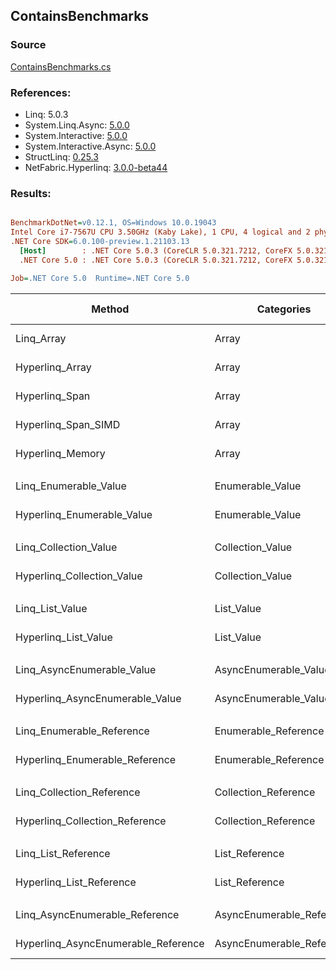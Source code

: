 ﻿## ContainsBenchmarks

### Source
[ContainsBenchmarks.cs](../NetFabric.Hyperlinq.Benchmarks/Benchmarks/ContainsBenchmarks.cs)

### References:
- Linq: 5.0.3
- System.Linq.Async: [5.0.0](https://www.nuget.org/packages/System.Linq.Async/5.0.0)
- System.Interactive: [5.0.0](https://www.nuget.org/packages/System.Interactive/5.0.0)
- System.Interactive.Async: [5.0.0](https://www.nuget.org/packages/System.Interactive.Async/5.0.0)
- StructLinq: [0.25.3](https://www.nuget.org/packages/StructLinq/0.25.3)
- NetFabric.Hyperlinq: [3.0.0-beta44](https://www.nuget.org/packages/NetFabric.Hyperlinq/3.0.0-beta44)

### Results:
``` ini

BenchmarkDotNet=v0.12.1, OS=Windows 10.0.19043
Intel Core i7-7567U CPU 3.50GHz (Kaby Lake), 1 CPU, 4 logical and 2 physical cores
.NET Core SDK=6.0.100-preview.1.21103.13
  [Host]        : .NET Core 5.0.3 (CoreCLR 5.0.321.7212, CoreFX 5.0.321.7212), X64 RyuJIT
  .NET Core 5.0 : .NET Core 5.0.3 (CoreCLR 5.0.321.7212, CoreFX 5.0.321.7212), X64 RyuJIT

Job=.NET Core 5.0  Runtime=.NET Core 5.0  

```
|                              Method |                Categories | Count |        Mean |    Error |   StdDev | Ratio | RatioSD |  Gen 0 | Gen 1 | Gen 2 | Allocated |
|------------------------------------ |-------------------------- |------ |------------:|---------:|---------:|------:|--------:|-------:|------:|------:|----------:|
|                          Linq_Array |                     Array |   100 |    33.95 ns | 0.159 ns | 0.149 ns |  1.00 |    0.00 |      - |     - |     - |         - |
|                     Hyperlinq_Array |                     Array |   100 |    31.35 ns | 0.184 ns | 0.153 ns |  0.92 |    0.01 |      - |     - |     - |         - |
|                      Hyperlinq_Span |                     Array |   100 |    75.10 ns | 0.389 ns | 0.364 ns |  2.21 |    0.01 |      - |     - |     - |         - |
|                 Hyperlinq_Span_SIMD |                     Array |   100 |    24.75 ns | 0.063 ns | 0.056 ns |  0.73 |    0.00 |      - |     - |     - |         - |
|                    Hyperlinq_Memory |                     Array |   100 |    81.33 ns | 0.599 ns | 0.500 ns |  2.40 |    0.02 |      - |     - |     - |         - |
|                                     |                           |       |             |          |          |       |         |        |       |       |           |
|               Linq_Enumerable_Value |          Enumerable_Value |   100 |   659.38 ns | 2.814 ns | 2.494 ns |  1.00 |    0.00 | 0.0153 |     - |     - |      32 B |
|          Hyperlinq_Enumerable_Value |          Enumerable_Value |   100 |   767.96 ns | 3.133 ns | 2.616 ns |  1.17 |    0.01 | 0.0153 |     - |     - |      32 B |
|                                     |                           |       |             |          |          |       |         |        |       |       |           |
|               Linq_Collection_Value |          Collection_Value |   100 |    34.06 ns | 0.220 ns | 0.206 ns |  1.00 |    0.00 |      - |     - |     - |         - |
|          Hyperlinq_Collection_Value |          Collection_Value |   100 |    35.94 ns | 0.214 ns | 0.189 ns |  1.06 |    0.01 |      - |     - |     - |         - |
|                                     |                           |       |             |          |          |       |         |        |       |       |           |
|                     Linq_List_Value |                List_Value |   100 |    34.82 ns | 0.186 ns | 0.174 ns |  1.00 |    0.00 |      - |     - |     - |         - |
|                Hyperlinq_List_Value |                List_Value |   100 |    36.75 ns | 0.158 ns | 0.148 ns |  1.06 |    0.01 |      - |     - |     - |         - |
|                                     |                           |       |             |          |          |       |         |        |       |       |           |
|          Linq_AsyncEnumerable_Value |     AsyncEnumerable_Value |   100 | 2,076.46 ns | 5.004 ns | 4.681 ns |  1.00 |    0.00 | 0.0191 |     - |     - |      40 B |
|     Hyperlinq_AsyncEnumerable_Value |     AsyncEnumerable_Value |   100 | 2,236.26 ns | 5.144 ns | 4.560 ns |  1.08 |    0.00 | 0.0305 |     - |     - |      64 B |
|                                     |                           |       |             |          |          |       |         |        |       |       |           |
|           Linq_Enumerable_Reference |      Enumerable_Reference |   100 |   421.71 ns | 2.339 ns | 1.953 ns |  1.00 |    0.00 | 0.0153 |     - |     - |      32 B |
|      Hyperlinq_Enumerable_Reference |      Enumerable_Reference |   100 |   590.06 ns | 4.201 ns | 3.724 ns |  1.40 |    0.01 | 0.0153 |     - |     - |      32 B |
|                                     |                           |       |             |          |          |       |         |        |       |       |           |
|           Linq_Collection_Reference |      Collection_Reference |   100 |    33.85 ns | 0.233 ns | 0.207 ns |  1.00 |    0.00 |      - |     - |     - |         - |
|      Hyperlinq_Collection_Reference |      Collection_Reference |   100 |    35.96 ns | 0.223 ns | 0.208 ns |  1.06 |    0.01 |      - |     - |     - |         - |
|                                     |                           |       |             |          |          |       |         |        |       |       |           |
|                 Linq_List_Reference |            List_Reference |   100 |    34.49 ns | 0.228 ns | 0.213 ns |  1.00 |    0.00 |      - |     - |     - |         - |
|            Hyperlinq_List_Reference |            List_Reference |   100 |    37.17 ns | 0.209 ns | 0.185 ns |  1.08 |    0.01 |      - |     - |     - |         - |
|                                     |                           |       |             |          |          |       |         |        |       |       |           |
|      Linq_AsyncEnumerable_Reference | AsyncEnumerable_Reference |   100 | 1,993.84 ns | 5.840 ns | 4.877 ns |  1.00 |    0.00 | 0.0191 |     - |     - |      40 B |
| Hyperlinq_AsyncEnumerable_Reference | AsyncEnumerable_Reference |   100 | 2,100.87 ns | 7.623 ns | 7.131 ns |  1.05 |    0.01 | 0.0305 |     - |     - |      64 B |
